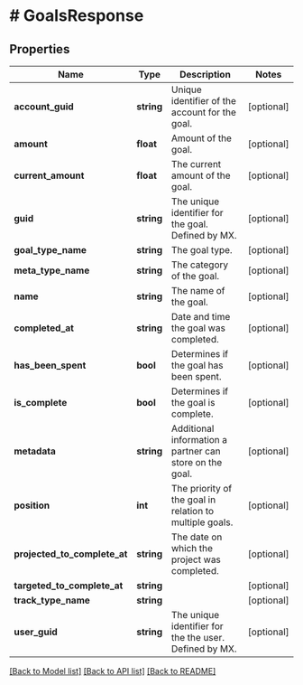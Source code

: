 # # GoalsResponse

## Properties

Name | Type | Description | Notes
------------ | ------------- | ------------- | -------------
**account_guid** | **string** | Unique identifier of the account for the goal. | [optional]
**amount** | **float** | Amount of the goal. | [optional]
**current_amount** | **float** | The current amount of the goal. | [optional]
**guid** | **string** | The unique identifier for the goal. Defined by MX. | [optional]
**goal_type_name** | **string** | The goal type. | [optional]
**meta_type_name** | **string** | The category of the goal. | [optional]
**name** | **string** | The name of the goal. | [optional]
**completed_at** | **string** | Date and time the goal was completed. | [optional]
**has_been_spent** | **bool** | Determines if the goal has been spent. | [optional]
**is_complete** | **bool** | Determines if the goal is complete. | [optional]
**metadata** | **string** | Additional information a partner can store on the goal. | [optional]
**position** | **int** | The priority of the goal in relation to multiple goals. | [optional]
**projected_to_complete_at** | **string** | The date on which the project was completed. | [optional]
**targeted_to_complete_at** | **string** |  | [optional]
**track_type_name** | **string** |  | [optional]
**user_guid** | **string** | The unique identifier for the the user. Defined by MX. | [optional]

[[Back to Model list]](../../README.md#models) [[Back to API list]](../../README.md#endpoints) [[Back to README]](../../README.md)
